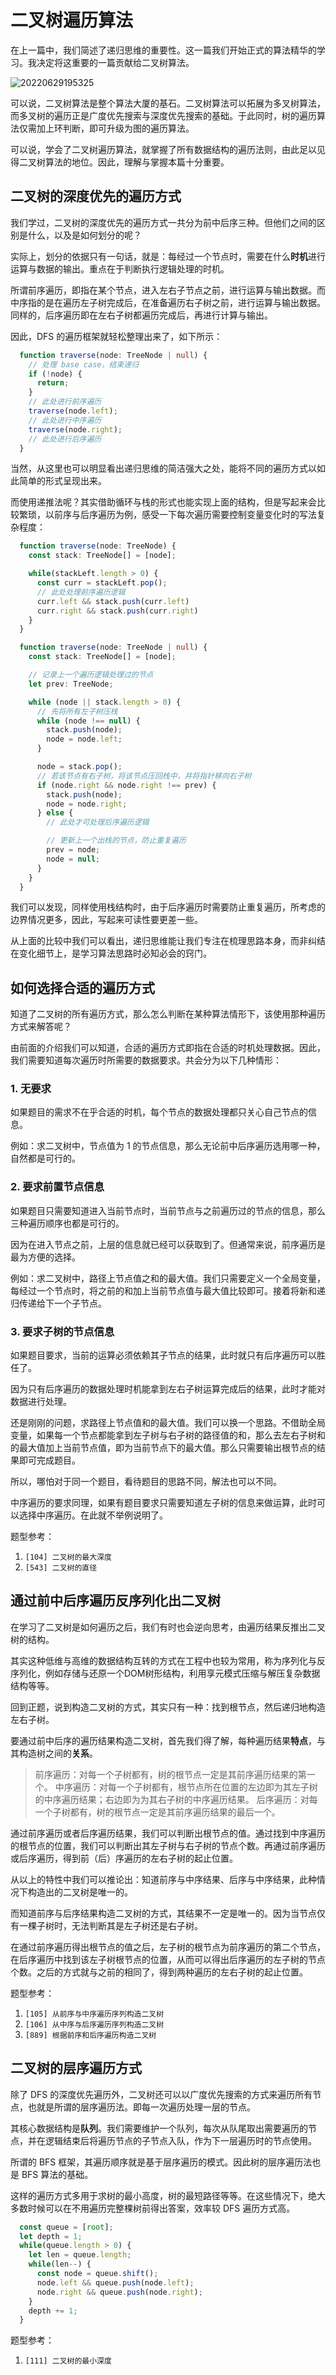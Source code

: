 # 二叉树遍历算法

在上一篇中，我们简述了递归思维的重要性。这一篇我们开始正式的算法精华的学习。我决定将这重要的一篇贡献给二叉树算法。

![20220629195325](https://zakum-1252497671.cos.ap-guangzhou.myqcloud.com/20220629195325.png)

可以说，二叉树算法是整个算法大厦的基石。二叉树算法可以拓展为多叉树算法，而多叉树的遍历正是广度优先搜索与深度优先搜索的基础。于此同时，树的遍历算法仅需加上环判断，即可升级为图的遍历算法。

可以说，学会了二叉树遍历算法，就掌握了所有数据结构的遍历法则，由此足以见得二叉树算法的地位。因此，理解与掌握本篇十分重要。

## 二叉树的深度优先的遍历方式

我们学过，二叉树的深度优先的遍历方式一共分为前中后序三种。但他们之间的区别是什么，以及是如何划分的呢？

实际上，划分的依据只有一句话，就是：每经过一个节点时，需要在什么**时机**进行运算与数据的输出。重点在于判断执行逻辑处理的时机。

所谓前序遍历，即指在某个节点，进入左右子节点之前，进行运算与输出数据。而中序指的是在遍历左子树完成后，在准备遍历右子树之前，进行运算与输出数据。同样的，后序遍历即在左右子树都遍历完成后，再进行计算与输出。

因此，DFS 的遍历框架就轻松整理出来了，如下所示：

```ts
  function traverse(node: TreeNode | null) {
    // 处理 base case，结束递归
    if (!node) {
      return;
    }
    // 此处进行前序遍历
    traverse(node.left);
    // 此处进行中序遍历
    traverse(node.right);
    // 此处进行后序遍历
  }
```

当然，从这里也可以明显看出递归思维的简洁强大之处，能将不同的遍历方式以如此简单的形式呈现出来。

而使用递推法呢？其实借助循环与栈的形式也能实现上面的结构，但是写起来会比较繁琐，以前序与后序遍历为例，感受一下每次遍历需要控制变量变化时的写法复杂程度：

```ts
  function traverse(node: TreeNode) {
    const stack: TreeNode[] = [node];

    while(stackLeft.length > 0) {
      const curr = stackLeft.pop();
      // 此处处理前序遍历逻辑
      curr.left && stack.push(curr.left)
      curr.right && stack.push(curr.right)
    }
  }
```

```ts
  function traverse(node: TreeNode | null) {
    const stack: TreeNode[] = [node];

    // 记录上一个遍历逻辑处理过的节点
    let prev: TreeNode;

    while (node || stack.length > 0) {
      // 先将所有左子树压栈
      while (node !== null) {
        stack.push(node);
        node = node.left;
      }

      node = stack.pop();
      // 若该节点有右子树，将该节点压回栈中，并将指针移向右子树
      if (node.right && node.right !== prev) {
        stack.push(node);
        node = node.right;
      } else {
        // 此处才可处理后序遍历逻辑

        // 更新上一个出栈的节点，防止重复遍历
        prev = node;
        node = null;
      }
    }
  }
```

我们可以发现，同样使用栈结构时，由于后序遍历时需要防止重复遍历，所考虑的边界情况更多，因此，写起来可读性要更差一些。

从上面的比较中我们可以看出，递归思维能让我们专注在梳理思路本身，而非纠结在变化细节上，是学习算法思路时必知必会的窍门。

## 如何选择合适的遍历方式

知道了二叉树的所有遍历方式，那么怎么判断在某种算法情形下，该使用那种遍历方式来解答呢？

由前面的介绍我们可以知道，合适的遍历方式即指在合适的时机处理数据。因此，我们需要知道每次遍历时所需要的数据要求。共会分为以下几种情形：

### 1. 无要求

如果题目的需求不在乎合适的时机，每个节点的数据处理都只关心自己节点的信息。

例如：求二叉树中，节点值为 1 的节点信息，那么无论前中后序遍历选用哪一种，自然都是可行的。

### 2. 要求前置节点信息

如果题目只需要知道进入当前节点时，当前节点与之前遍历过的节点的信息，那么三种遍历顺序也都是可行的。

因为在进入节点之前，上层的信息就已经可以获取到了。但通常来说，前序遍历是最为方便的选择。

例如：求二叉树中，路径上节点值之和的最大值。我们只需要定义一个全局变量，每经过一个节点时，将之前的和加上当前节点值与最大值比较即可。接着将新和递归传递给下一个子节点。

### 3. 要求子树的节点信息

如果题目要求，当前的运算必须依赖其子节点的结果，此时就只有后序遍历可以胜任了。

因为只有后序遍历的数据处理时机能拿到左右子树运算完成后的结果，此时才能对数据进行处理。

还是刚刚的问题，求路径上节点值和的最大值。我们可以换一个思路。不借助全局变量，如果每一个节点都能拿到左子树与右子树的路径值的和，那么去左右子树和的最大值加上当前节点值，即为当前节点下的最大值。那么只需要输出根节点的结果即可完成题目。

所以，哪怕对于同一个题目，看待题目的思路不同，解法也可以不同。

中序遍历的要求同理，如果有题目要求只需要知道左子树的信息来做运算，此时可以选择中序遍历。在此就不举例说明了。

题型参考：

1. `[104] 二叉树的最大深度`
2. `[543] 二叉树的直径`

## 通过前中后序遍历反序列化出二叉树

在学习了二叉树是如何遍历之后，我们有时也会逆向思考，由遍历结果反推出二叉树的结构。

其实这种低维与高维的数据结构互转的方式在工程中也较为常用，称为序列化与反序列化，例如存储与还原一个DOM树形结构，利用享元模式压缩与解压复杂数据结构等等。

回到正题，说到构造二叉树的方式，其实只有一种：找到根节点，然后递归地构造左右子树。

要通过前中后序的遍历结果构造二叉树，首先我们得了解，每种遍历结果**特点**，与其构造树之间的**关系**。

> 前序遍历：对每一个子树都有，树的根节点一定是其前序遍历结果的第一个。
> 中序遍历：对每一个子树都有，根节点所在位置的左边即为其左子树的中序遍历结果；右边即为为其右子树的中序遍历结果。
> 后序遍历：对每一个子树都有，树的根节点一定是其前序遍历结果的最后一个。

通过前序遍历或者后序遍历结果，我们可以判断出根节点的值。通过找到中序遍历的根节点的位置，我们可以判断出其左子树与右子树的节点个数。再通过前序遍历或后序遍历，得到前（后）序遍历的左右子树的起止位置。

从以上的特性中我们可以推论出：知道前序与中序结果、后序与中序结果，此种情况下构造出的二叉树是唯一的。

而知道前序与后序结果构造二叉树的方式，其结果不一定是唯一的。因为当节点仅有一棵子树时，无法判断其是左子树还是右子树。

在通过前序遍历得出根节点的值之后，左子树的根节点为前序遍历的第二个节点，在后序遍历中找到该左子树根节点的位置，从而可以得出后序遍历的左子树的节点个数。之后的方式就与之前的相同了，得到两种遍历的左右子树的起止位置。

题型参考：

1. `[105] 从前序与中序遍历序列构造二叉树`
2. `[106] 从中序与后序遍历序列构造二叉树`
3. `[889] 根据前序和后序遍历构造二叉树`

## 二叉树的层序遍历方式

除了 DFS 的深度优先遍历外，二叉树还可以以广度优先搜索的方式来遍历所有节点，也就是所谓的层序遍历法。即每一次遍历处理一层的节点。

其核心数据结构是**队列**。我们需要维护一个队列，每次从队尾取出需要遍历的节点，并在逻辑结束后将遍历节点的子节点入队，作为下一层遍历时的节点使用。

所谓的 BFS 框架，其遍历顺序就是基于层序遍历的模式。因此树的层序遍历法也是 BFS 算法的基础。

这样的遍历方式多用于求树的最小高度，树的最短路径等等。在这些情况下，绝大多数时候可以在不用遍历完整棵树前得出答案，效率较 DFS 遍历方式高。

```ts
  const queue = [root];
  let depth = 1;
  while(queue.length > 0) {
    let len = queue.length;
    while(len--) {
      const node = queue.shift();
      node.left && queue.push(node.left);
      node.right && queue.push(node.right);
    }
    depth += 1;
  }
```

题型参考：

1. `[111] 二叉树的最小深度`
